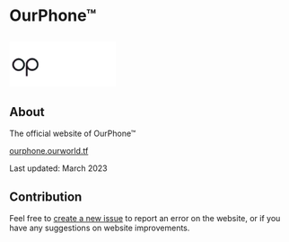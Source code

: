 # OurPhone&trade;

## 

![](./public/images/logo_placeholder.png)

## About

The official website of OurPhone&trade;

[ourphone.ourworld.tf](https://ourphone.ourworld.tf/)

Last updated: March 2023

## Contribution

Feel free to [create a new issue](https://github.com/ourworld-tsc/www_ourphone/issues) to report an error on the website, or if you have any suggestions on website improvements. 
